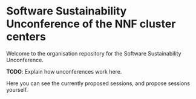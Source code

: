 # Software Sustainability Unconference of the NNF cluster centers

Welcome to the organisation repository for the Software Sustainability
Unconference.

**TODO**: Explain how unconferences work here.

Here you can see the currently proposed sessions, and propose sessions
yourself.
